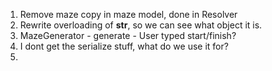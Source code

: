 1. Remove maze copy in maze model, done in Resolver
2. Rewrite overloading of __str__, so we can see what object it is.
3. MazeGenerator - generate - User typed start/finish?
4. I dont get the serialize stuff, what do we use it for?
5. 
